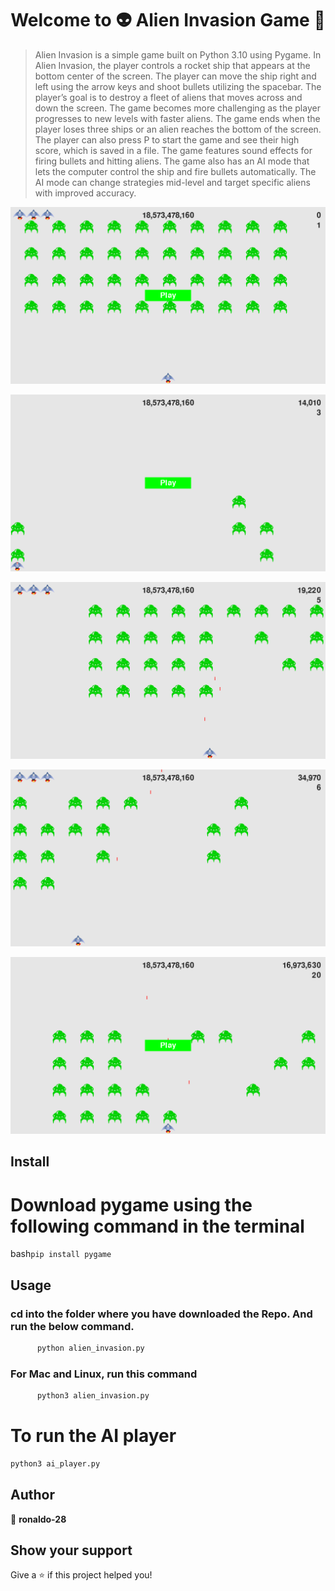 <h1 align="center">Welcome to 👽 Alien Invasion Game 👋</h1>

> Alien Invasion is a simple game built on Python 3.10 using Pygame. In Alien Invasion, the player controls a rocket ship that appears at the bottom center of the screen. The player can move the ship right and left using the arrow keys and shoot bullets utilizing the spacebar. The player’s goal is to destroy a fleet of aliens that moves across and down the screen. The game becomes more challenging as the player progresses to new levels with faster aliens. The game ends when the player loses three ships or an alien reaches the bottom of the screen. The player can also press P to start the game and see their high score, which is saved in a file. The game features sound effects for firing bullets and hitting aliens. The game also has an AI mode that lets the computer control the ship and fire bullets automatically. The AI mode can change strategies mid-level and target specific aliens with improved accuracy.

![pic_0](https://github.com/ronaldo-28/alien_invasion/blob/b3180e237bad6c6f2765e1964ec14c1d9db45f1a/images/1.png)


![pic_1](https://github.com/ronaldo-28/alien_invasion/blob/dfc4580c2e5230da652567999a8ad27b4b18c1ea/images/2.png)

![pic_2](https://github.com/ronaldo-28/alien_invasion/blob/a4d30dd5f7bc3cdd79ef55cdcc7495af73491d69/images/6.png)

![pic_3](https://github.com/ronaldo-28/alien_invasion/blob/f7106c493e9f72ce647080978b74eb05f5f83c0f/images/5.png)

![pic_4](https://github.com/ronaldo-28/alien_invasion/blob/f7106c493e9f72ce647080978b74eb05f5f83c0f/images/3.png)
## Install

# Download pygame using the following command in the terminal
bash```pip install pygame```

## Usage

### cd into the folder where you have downloaded the Repo. And run the below command.
```bash
      python alien_invasion.py
```
### For Mac and Linux, run this command
```bash
      python3 alien_invasion.py
```
# To run the AI player
 ```bash 
 python3 ai_player.py
```

## Author

👤 **ronaldo-28**

## Show your support

Give a ⭐️ if this project helped you!
